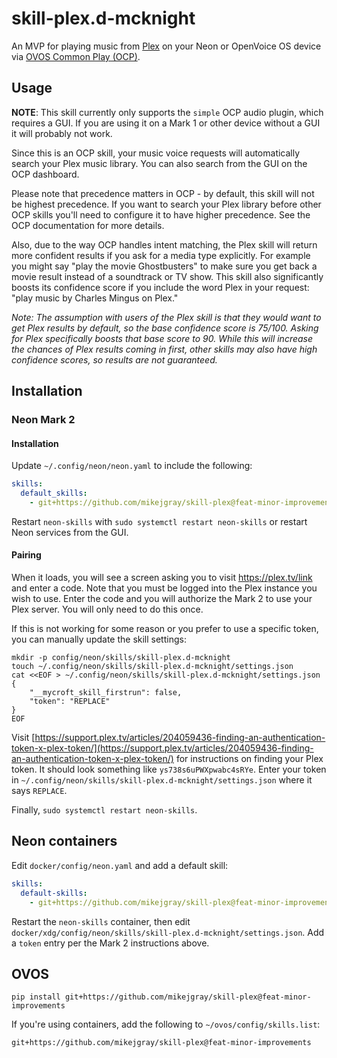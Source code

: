 # skill-plex.d-mcknight

An MVP for playing music from [Plex](https://plex.tv) on your Neon or OpenVoice OS device via [OVOS Common Play (OCP)](https://github.com/OpenVoiceOS/ovos-ocp-audio-plugin).

## Usage

**NOTE**: This skill currently only supports the `simple` OCP audio plugin, which requires a GUI. If you are using it on a Mark 1 or other device without a GUI it will probably not work.

Since this is an OCP skill, your music voice requests will automatically search your Plex music library. You can also search from the GUI on the OCP dashboard.

Please note that precedence matters in OCP - by default, this skill will not be highest precedence. If you want to search your Plex library before other OCP skills you'll need to configure it to have higher precedence. See the OCP documentation for more details.

Also, due to the way OCP handles intent matching, the Plex skill will return more confident results if you ask for a media type explicitly. For example you might say "play the movie Ghostbusters" to make sure you get back a movie result instead of a soundtrack or TV show. This skill also significantly boosts its confidence score if you include the word Plex in your request: "play music by Charles Mingus on Plex."

_Note: The assumption with users of the Plex skill is that they would want to get Plex results by default, so the base confidence score is 75/100. Asking for Plex specifically boosts that base score to 90. While this will increase the chances of Plex results coming in first, other skills may also have high confidence scores, so results are not guaranteed._

## Installation

### Neon Mark 2

#### Installation

Update `~/.config/neon/neon.yaml` to include the following:

```yaml
skills:
  default_skills:
    - git+https://github.com/mikejgray/skill-plex@feat-minor-improvements
```

Restart `neon-skills` with `sudo systemctl restart neon-skills` or restart Neon services from the GUI.

#### Pairing

When it loads, you will see a screen asking you to visit https://plex.tv/link and enter a code. Note that you must be logged into the Plex instance you wish to use. Enter the code and you will authorize the Mark 2 to use your Plex server. You will only need to do this once.

If this is not working for some reason or you prefer to use a specific token, you can manually update the skill settings:

```shell
mkdir -p config/neon/skills/skill-plex.d-mcknight
touch ~/.config/neon/skills/skill-plex.d-mcknight/settings.json
cat <<EOF > ~/.config/neon/skills/skill-plex.d-mcknight/settings.json
{
    "__mycroft_skill_firstrun": false,
    "token": "REPLACE"
}
EOF
```

Visit [https://support.plex.tv/articles/204059436-finding-an-authentication-token-x-plex-token/](https://support.plex.tv/articles/204059436-finding-an-authentication-token-x-plex-token/) for instructions on finding your Plex token.
It should look something like `ys738s6uPWXpwabc4sRYe`.
Enter your token in `~/.config/neon/skills/skill-plex.d-mcknight/settings.json` where it says `REPLACE`.

Finally, `sudo systemctl restart neon-skills`.

## Neon containers

Edit `docker/config/neon.yaml` and add a default skill:

```yaml
skills:
  default-skills:
    - git+https://github.com/mikejgray/skill-plex@feat-minor-improvements
```

Restart the `neon-skills` container, then edit `docker/xdg/config/neon/skills/skill-plex.d-mcknight/settings.json`. Add a `token` entry per the Mark 2 instructions above.

## OVOS

`pip install git+https://github.com/mikejgray/skill-plex@feat-minor-improvements`

If you're using containers, add the following to `~/ovos/config/skills.list`:

```config
git+https://github.com/mikejgray/skill-plex@feat-minor-improvements
```
